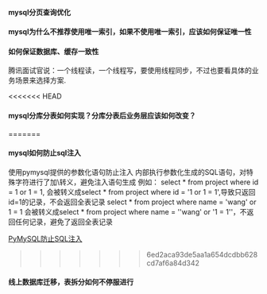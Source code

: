#### mysql分页查询优化

#### mysql为什么不推荐使用唯一索引，如果不使用唯一索引，应该如何保证唯一性

#### 如何保证数据库、缓存一致性
腾讯面试官说：一个线程读，一个线程写，要使用线程同步，不过也要看具体的业务场景来选择方案.

<<<<<<< HEAD
#### mysql分库分表如何实现？分库分表后业务层应该如何改变？
=======
#### mysql如何防止sql注入
使用pymysql提供的参数化语句防止注入
内部执行参数化生成的SQL语句，对特殊字符进行了加\转义，避免注入语句生成
例如：
select * from project where id = 1 or 1 = 1,
会被转义成select * from project where id = '1 or 1 = 1',导致只返回id=1的记录，不会返回全表记录
select * from project where name = 'wang' or 1 = 1
会被转义成select * from project where name = '\'wang\' or \'1 = 1\''，不返回任何记录，避免了返回全表记录

[PyMySQL防止SQL注入](https://www.cnblogs.com/freely/p/6798717.html)
>>>>>>> 6ed2aca93de5aa1a654dcdbb628cd7af6a84d342

#### 线上数据库迁移，表拆分如何不停服进行